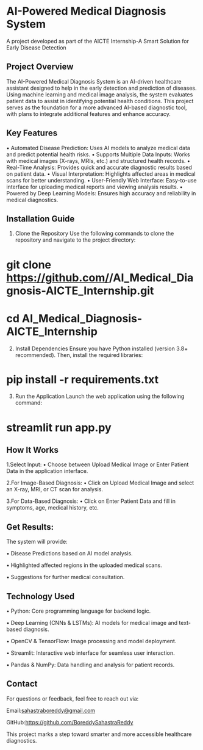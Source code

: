# AI-Powered Medical Diagnosis System

A project developed as part of the AICTE Internship-A Smart Solution for Early Disease Detection

## Project Overview

The AI-Powered Medical Diagnosis System is an AI-driven healthcare assistant designed to help in the early detection and prediction of diseases. Using machine learning and medical image analysis, the system evaluates patient data to assist in identifying potential health conditions. This project serves as the foundation for a more advanced AI-based diagnostic tool, with plans to integrate additional features and enhance accuracy.

## Key Features

•	Automated Disease Prediction: Uses AI models to analyze medical data and predict potential health risks.
•	Supports Multiple Data Inputs: Works with medical images (X-rays, MRIs, etc.) and structured health records.
•	Real-Time Analysis: Provides quick and accurate diagnostic results based on patient data.
•	Visual Interpretation: Highlights affected areas in medical scans for better understanding.
•	User-Friendly Web Interface: Easy-to-use interface for uploading medical reports and viewing analysis results.
•	Powered by Deep Learning Models: Ensures high accuracy and reliability in medical diagnostics.

## Installation Guide

1. Clone the Repository
Use the following commands to clone the repository and navigate to the project directory:

# git clone https://github.com/<your-username>/AI_Medical_Diagnosis-AICTE_Internship.git  
# cd AI_Medical_Diagnosis-AICTE_Internship  
 
2. Install Dependencies
Ensure you have Python installed (version 3.8+ recommended). Then, install the required libraries:

# pip install -r requirements.txt  

3. Run the Application
Launch the web application using the following command:

# streamlit run app.py

## How It Works

1.Select Input:
•	Choose between Upload Medical Image or Enter Patient Data in the application interface.

2.For Image-Based Diagnosis:
•	Click on Upload Medical Image and select an X-ray, MRI, or CT scan for analysis.

3.For Data-Based Diagnosis:
•	Click on Enter Patient Data and fill in symptoms, age, medical history, etc.

## Get Results:

The system will provide:

•	Disease Predictions based on AI model analysis.

•	 Highlighted affected regions in the uploaded medical scans.

•	 Suggestions for further medical consultation.

## Technology Used

•	Python: Core programming language for backend logic.

•	Deep Learning (CNNs & LSTMs): AI models for medical image and text-based diagnosis.

•	OpenCV & TensorFlow: Image processing and model deployment.

•	Streamlit: Interactive web interface for seamless user interaction.

•	Pandas & NumPy: Data handling and analysis for patient records.

## Contact

For questions or feedback, feel free to reach out via:

Email:sahastraboreddy@gmail.com

GitHub:https://github.com/BoreddySahastraReddy

This project marks a step toward smarter and more accessible healthcare diagnostics.
